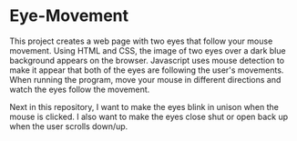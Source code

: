 # Eye-Movement
This project creates a web page with two eyes that follow your mouse movement. 
Using HTML and CSS, the image of two eyes over a dark blue background appears on the browser. 
Javascript uses mouse detection to make it appear that both of the eyes are following the user's movements.
When running the program, move your mouse in different directions and watch the eyes follow the movement. 

Next in this repository, I want to make the eyes blink in unison when the mouse is clicked. I also want to make the eyes close shut or open back up when the user scrolls down/up.
